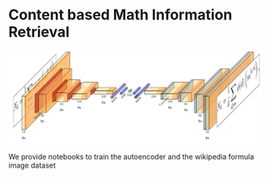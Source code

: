 # Content based Math Information Retrieval 

![Architecture](archi.png)

We provide notebooks to train the autoencoder and the wikipedia formula image dataset
